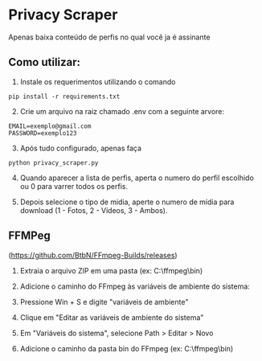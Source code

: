 # Privacy Scraper

Apenas baixa conteúdo de perfis no qual você ja é assinante

## Como utilizar:

1. Instale os requerimentos utilizando o comando

```
pip install -r requirements.txt
```

2. Crie um arquivo na raiz chamado .env com a seguinte arvore:
```
EMAIL=exemplo@gmail.com
PASSWORD=exemplo123
```

3. Após tudo configurado, apenas faça
```
python privacy_scraper.py
```

4. Quando aparecer a lista de perfis, aperta o numero do perfil escolhido ou 0 para varrer todos os perfis.

5. Depois selecione o tipo de midia, aperte o numero de mídia para download (1 - Fotos, 2 - Vídeos, 3 - Ambos).

## FFMPeg
(https://github.com/BtbN/FFmpeg-Builds/releases)

1. Extraia o arquivo ZIP em uma pasta (ex: C:\ffmpeg\bin)

2. Adicione o caminho do FFmpeg às variáveis de ambiente do sistema:

3. Pressione Win + S e digite "variáveis de ambiente"

4. Clique em "Editar as variáveis de ambiente do sistema"

5. Em "Variáveis do sistema", selecione Path > Editar > Novo

6. Adicione o caminho da pasta bin do FFmpeg (ex: C:\ffmpeg\bin)
